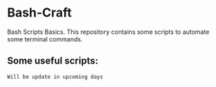 # Bash-Craft
Bash Scripts Basics.
This repository contains some scripts to automate some terminal commands.

## Some useful scripts:

```
Will be update in upcoming days
```
